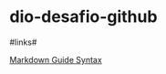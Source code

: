 # dio-desafio-github

#links#

[Markdown Guide Syntax](https://www.markdownguide.org/basic-syntax/)
